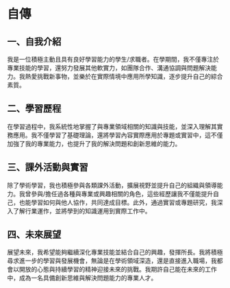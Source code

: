 
# 自傳

## 一、自我介紹

我是一位積極主動且具有良好學習能力的學生/求職者。在學期間，我不僅專注於專業技能的學習，還努力發展其他軟實力，如團隊合作、溝通協調與問題解決能力。我熱愛挑戰新事物，並樂於在實際情境中應用所學知識，逐步提升自己的綜合素質。

## 二、學習歷程

在學習過程中，我系統性地掌握了與專業領域相關的知識與技能，並深入理解其實務應用。我不僅學習了基礎理論，還將學習內容實際應用於專題或實習中，這不僅加強了我的專業能力，也提升了我的解決問題和創新思維的能力。

## 三、課外活動與實習

除了學術學習，我也積極參與各類課外活動，擴展視野並提升自己的組織與領導能力。我曾參與/擔任過各種與專業或興趣相關的角色，這些經歷讓我不僅能提升自己，也能學習如何與他人協作，共同達成目標。此外，通過實習或專題研究，我深入了解行業運作，並將學到的知識運用到實際工作中。

## 四、未來展望

展望未來，我希望能夠繼續深化專業技能並結合自己的興趣，發揮所長。我將積極尋求進一步的學習與發展機會，無論是在學術領域深造，還是直接進入職場，我都會以開放的心態與持續學習的精神迎接未來的挑戰。我期許自己能在未來的工作中，成為一名具備創新思維與解決問題能力的專業人才。
